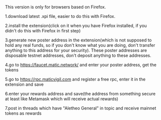 This version is only for browsers based on Firefox.

1.download latest .xpi file, easier to do this with Firefox. 

2.install the extension(click on it when you have Firefox installed, if you didn't do this with Firefox in first step)

3.generate new poster address in the extension(which is not supposed to hold any real funds, so if you don't know what you are doing, don't transfer anything to this address for your security). These poster addresses are disposable testnet addresses, don't deposit anything to these addresses.

4.go to https://faucet.matic.network/ and enter your poster address, get the tokens

5.go to https://rpc.maticvigil.com and register a free rpc, enter it in the extension and save

6.enter your rewards address and save(the address from something secure at least like Metamask which will receive actual rewards)

7.post in threads which have "Aletheo General" in topic and receive mainnet tokens as rewards
